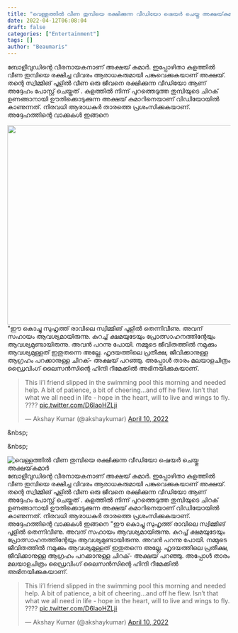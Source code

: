 ```yaml
---
title: "വെള്ളത്തിൽ വീണ തുമ്പിയെ രക്ഷിക്കുന്ന വീഡിയോ ഷെയർ ചെയ്തു അക്ഷയ്‌കുമാർ"
date: 2022-04-12T06:08:04
draft: false
categories: ["Entertainment"]
tags: []
author: "Beaumaris"
---
```


ബോളീവുഡിന്റെ വീരനായകനാണ് അക്ഷയ് കുമാർ. ഇപ്പോഴിതാ കുളത്തില്‍ വീണ തുമ്പിയെ രക്ഷിച്ച വിവരം ആരാധകരുമായി പങ്കുവെക്കുകയാണ് അക്ഷയ്. തന്റെ സ്വിമ്മിങ് പൂളില്‍ വീണ ഒരു ജീവനെ രക്ഷിക്കുന്ന വീഡിയോ ആണ് അദ്ദേഹം പോസ്റ്റ് ചെയ്തത് . കുളത്തില്‍ നിന്ന് പുറത്തെടുത്ത തുമ്പിയുടെ ചിറക് ഉണങ്ങാനായി ഊതിക്കൊടുക്കുന്ന അക്ഷയ് കുമാറിനെയാണ് വിഡിയോയില്‍ കാണുന്നത്. നിരവധി ആരാധകര്‍ താരത്തെ പ്രശംസിക്കുകയാണ്. അദ്ദേഹത്തിന്റെ വാക്കുകൾ ഇങ്ങനെ

<img class="size-full wp-image-329386 aligncenter" src="https://cdn.boolokam.com/articles/2022/04/dddd.webp" alt="" width="620" height="450" />"ഈ കൊച്ചു സുഹൃത്ത് രാവിലെ സ്വിമ്മിങ് പൂളില്‍ തെന്നിവീണു. അവന് സഹായം ആവശ്യമായിരുന്നു. കുറച്ച് ക്ഷമയുടേയും പ്രോത്സാഹനത്തിന്റേയും ആവശ്യമുണ്ടായിരുന്നു. അവന്‍ പറന്നു പോയി. നമ്മുടെ ജീവിതത്തില്‍ നമുക്കും ആവശ്യമുള്ളത് ഇതുതന്നെ അല്ലേ. ഹൃദയത്തിലെ പ്രതീക്ഷ, ജീവിക്കാനുള്ള ആഗ്രഹം പറക്കാനുള്ള ചിറക്- അക്ഷയ് പറഞ്ഞു. അപ്പോൾ താരം മലയാളചിത്രം ഡ്രൈവിംഗ് ലൈസൻസിന്റെ ഹിന്ദി റീമേക്കിൽ അഭിനയിക്കുകയാണ്.
<blockquote class="twitter-tweet">
<p dir="ltr" lang="en">This li’l friend slipped in the swimming pool this morning and needed help. A bit of patience, a bit of cheering…and off he flew. Isn’t that what we all need in life - hope in the heart, will to live and wings to fly. ???? <a href="https://t.co/D6laoHZLji">pic.twitter.com/D6laoHZLji</a></p>
— Akshay Kumar (@akshaykumar) <a href="https://twitter.com/akshaykumar/status/1513034506084954113?ref_src=twsrc%5Etfw">April 10, 2022</a></blockquote>
<script async src="https://platform.twitter.com/widgets.js" charset="utf-8"></script>

&amp;nbsp;

&amp;nbsp;


![വെള്ളത്തിൽ വീണ തുമ്പിയെ രക്ഷിക്കുന്ന വീഡിയോ ഷെയർ ചെയ്തു അക്ഷയ്‌കുമാർ](https://cdn.boolokam.com/articles/2022/04/dddd.webp)ബോളീവുഡിന്റെ വീരനായകനാണ് അക്ഷയ് കുമാർ. ഇപ്പോഴിതാ കുളത്തില്‍ വീണ തുമ്പിയെ രക്ഷിച്ച വിവരം ആരാധകരുമായി പങ്കുവെക്കുകയാണ് അക്ഷയ്. തന്റെ സ്വിമ്മിങ് പൂളില്‍ വീണ ഒരു ജീവനെ രക്ഷിക്കുന്ന വീഡിയോ ആണ് അദ്ദേഹം പോസ്റ്റ് ചെയ്തത് . കുളത്തില്‍ നിന്ന് പുറത്തെടുത്ത തുമ്പിയുടെ ചിറക് ഉണങ്ങാനായി ഊതിക്കൊടുക്കുന്ന അക്ഷയ് കുമാറിനെയാണ് വിഡിയോയില്‍ കാണുന്നത്. നിരവധി ആരാധകര്‍ താരത്തെ പ്രശംസിക്കുകയാണ്. അദ്ദേഹത്തിന്റെ വാക്കുകൾ ഇങ്ങനെ "ഈ കൊച്ചു സുഹൃത്ത് രാവിലെ സ്വിമ്മിങ് പൂളില്‍ തെന്നിവീണു. അവന് സഹായം ആവശ്യമായിരുന്നു. കുറച്ച് ക്ഷമയുടേയും പ്രോത്സാഹനത്തിന്റേയും ആവശ്യമുണ്ടായിരുന്നു. അവന്‍ പറന്നു പോയി. നമ്മുടെ ജീവിതത്തില്‍ നമുക്കും ആവശ്യമുള്ളത് ഇതുതന്നെ അല്ലേ. ഹൃദയത്തിലെ പ്രതീക്ഷ, ജീവിക്കാനുള്ള ആഗ്രഹം പറക്കാനുള്ള ചിറക്- അക്ഷയ് പറഞ്ഞു. അപ്പോൾ താരം മലയാളചിത്രം ഡ്രൈവിംഗ് ലൈസൻസിന്റെ ഹിന്ദി റീമേക്കിൽ അഭിനയിക്കുകയാണ്. 

> This li’l friend slipped in the swimming pool this morning and needed help. A bit of patience, a bit of cheering…and off he flew. Isn’t that what we all need in life - hope in the heart, will to live and wings to fly. ???? [pic.twitter.com/D6laoHZLji](https://t.co/D6laoHZLji)
> 
> — Akshay Kumar (@akshaykumar) [April 10, 2022](https://twitter.com/akshaykumar/status/1513034506084954113?ref_src=twsrc%5Etfw)

&nbsp; &nbsp;
